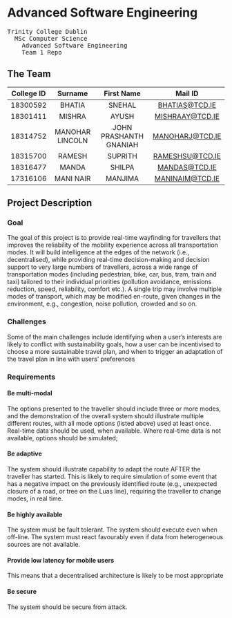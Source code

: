 # Advanced Software Engineering
<pre>
Trinity College Dublin
  MSc Computer Science
    Advanced Software Engineering
    Team 1 Repo  </pre>

## The Team

| College ID  | Surname  | First Name | Mail ID |
| :--------:    |:---------------:| :------:| :--------------: |
| 18300592      | BHATIA          | SNEHAL  |  BHATIAS@TCD.IE  |
| 18301411      | MISHRA          | AYUSH   |  MISHRAAY@TCD.IE |
| 18314752      | MANOHAR LINCOLN |    JOHN PRASHANTH GNANIAH  | MANOHARJ@TCD.IE |
| 18315700 	    | RAMESH 	        | SUPRITH | RAMESHSU@TCD.IE  |
| 18316477 	    | MANDA 	        | SHILPA  | MANDAS@TCD.IE    |
| 17316106 	    | MANI NAIR 	    | MANJIMA | MANINAIM@TCD.IE  |


## Project Description

### Goal
The goal of this project is to provide real-time wayfinding for travellers that improves the reliability of the mobility experience across all transportation modes. It will build intelligence at the edges of the network (i.e., decentralised), while providing real-time decision-making and decision support to very large numbers of travellers, across a wide range of transportation modes (including pedestrian, bike, car, bus, tram, train and taxi) tailored to their individual priorities (pollution avoidance, emissions reduction, speed, reliability, comfort etc.). A single trip may involve multiple modes of transport, which may be modified en-route, given changes in the environment, e.g., congestion, noise pollution, crowded and so on.

### Challenges
Some of the main challenges include identifying when a user’s interests are likely to conflict with sustainability goals, how a user can be incentivised to choose a more sustainable travel plan, and when to trigger an adaptation of the travel plan in line with users’ preferences

### Requirements

#### Be multi-modal
The options presented to the traveller should include three or more modes, and the demonstration of the overall system should illustrate multiple different routes, with all mode options (listed above) used at least once. Real-time data should be used, when available. Where real-time data is not available, options should be simulated;

#### Be adaptive
The system should illustrate capability to adapt the route AFTER the traveller has started. This is likely to require simulation of some event that has a negative impact on the previously identified route (e.g., unexpected closure of a road, or tree on the Luas line), requiring the traveller to change modes, in real time.

#### Be highly available
The system must be fault tolerant. The system should execute even when off-line. The system must react favourably even if data from heterogeneous sources are not available.

#### Provide low latency for mobile users
This means that a decentralised architecture is likely to be most appropriate

#### Be secure
The system should be secure from attack.
